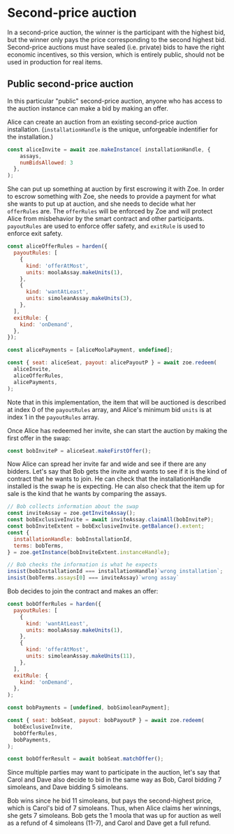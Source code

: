 # Second-price auction

In a second-price auction, the winner is the participant with the
highest bid, but the winner only pays the price corresponding to the
second highest bid. Second-price auctions must have sealed (i.e.
private) bids to have the right economic incentives, so this version,
which is entirely public, should not be used in production for real
items.

## Public second-price auction

In this particular "public" second-price auction, anyone who has
access to the auction instance can make a bid by making an offer.

Alice can create an auction from an existing second-price auction
installation. (`installationHandle` is the unique, unforgeable
indentifier for the installation.)

```js
const aliceInvite = await zoe.makeInstance( installationHandle, {
    assays,
    numBidsAllowed: 3
  },
);
```

She can put up something at auction by first escrowing it with Zoe. In
order to escrow something with Zoe, she needs to provide a payment for
what she wants to put up at auction, and she needs to decide what her
`offerRules` are. The `offerRules` will be enforced by Zoe and will
protect Alice from misbehavior by the smart contract and other
participants. `payoutRules` are used to enforce offer safety, and
`exitRule` is used to enforce exit safety.

```js
const aliceOfferRules = harden({
  payoutRules: [
    {
      kind: 'offerAtMost',
      units: moolaAssay.makeUnits(1),
    },
    {
      kind: 'wantAtLeast',
      units: simoleanAssay.makeUnits(3),
    },
  ],
  exitRule: {
    kind: 'onDemand',
  },
});

const alicePayments = [aliceMoolaPayment, undefined];

const { seat: aliceSeat, payout: alicePayoutP } = await zoe.redeem(
  aliceInvite,
  aliceOfferRules,
  alicePayments,
);
```
Note that in this implementation, the item that will be auctioned is
described at index 0 of the `payoutRules` array, and Alice's minimum
bid `units` is at index 1 in the `payoutRules` array.

Once Alice has redeemed her invite, she can start the auction by making the first offer in the swap:
```js
const bobInviteP = aliceSeat.makeFirstOffer();
```

Now Alice can spread her invite far and wide and see if
there are any bidders. Let's say that Bob gets the invite and
wants to see if it is the kind of contract that he wants to join. He
can check that the installationHandle installed is the swap he is expecting. He can also check that the item up for sale is the kind that he wants by comparing the assays.

```js
// Bob collects information about the swap
const inviteAssay = zoe.getInviteAssay();
const bobExclusiveInvite = await inviteAssay.claimAll(bobInviteP);
const bobInviteExtent = bobExclusiveInvite.getBalance().extent;
const {
  installationHandle: bobInstallationId,
  terms: bobTerms,
} = zoe.getInstance(bobInviteExtent.instanceHandle);

// Bob checks the information is what he expects
insist(bobInstallationId === installationHandle)`wrong installation`;
insist(bobTerms.assays[0] === inviteAssay)`wrong assay`
```

Bob decides to join the contract and
makes an offer:

```js
const bobOfferRules = harden({
  payoutRules: [
    {
      kind: 'wantAtLeast',
      units: moolaAssay.makeUnits(1),
    },
    {
      kind: 'offerAtMost',
      units: simoleanAssay.makeUnits(11),
    },
  ],
  exitRule: {
    kind: 'onDemand',
  },
);

const bobPayments = [undefined, bobSimoleanPayment];

const { seat: bobSeat, payout: bobPayoutP } = await zoe.redeem(
  bobExclusiveInvite,
  bobOfferRules,
  bobPayments,
);

const bobOfferResult = await bobSeat.matchOffer();
```

Since multiple parties may want to participate in the auction, let's say that Carol and Dave also decide to bid in the same way
as Bob, Carol bidding 7 simoleans, and Dave bidding 5 simoleans.

Bob wins since he bid 11 simoleans, but pays the second-highest price, which is Carol's bid of 7
simoleans. Thus, when Alice claims her winnings, she gets 7 simoleans.
Bob gets the 1 moola that was up for auction as well as a refund of 4
simoleans (11-7), and Carol and Dave get a full refund.
